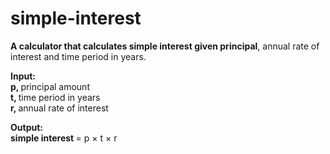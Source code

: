 # simple-interest

<b> A calculator that calculates simple interest given principal</b>, annual rate of interest and time period in years. 

<b> Input: </b> <br>
   <b> p, </b> principal amount <br>
   <b> t, </b> time period in years <br>
   <b> r, </b> annual rate of interest <br>
   
<b> Output: </b> <br>
   <b> simple interest </b> = p &times; t &times; r <br>
